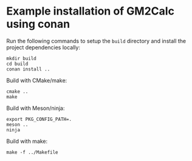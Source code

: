 # Example installation of GM2Calc using conan

Run the following commands to setup the `build` directory and install
the project dependencies locally:

    mkdir build
    cd build
    conan install ..

Build with CMake/make:

    cmake ..
    make

Build with Meson/ninja:

    export PKG_CONFIG_PATH=.
    meson ..
    ninja

Build with make:

    make -f ../Makefile
